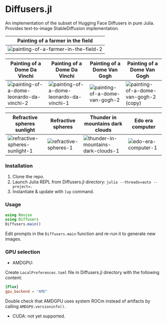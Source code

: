 # Diffusers.jl

An implementation of the subset of Hugging Face Diffusers in pure Julia.
Provides text-to-image StableDiffusion implementation.

|Painting of a farmer in the field|
|-|
|![painting-of-a-farmer-in-the-field-2](https://user-images.githubusercontent.com/17990405/233843029-2b8e1c22-51c1-4782-bdfd-b16177065bea.png)|

|Painting of a Dome Da Vinchi|Painting of a Dome Da Vinchi|Painting of a Dome Van Gogh|Painting of a Dome Van Gogh|
|-|-|-|-|
|![painting-of-a-dome-leonardo-da-vinchi-2](https://user-images.githubusercontent.com/17990405/234356486-7c15f543-f805-4f04-9eba-5e72a561b195.png)|![painting-of-a-dome-leonardo-da-vinchi-1](https://user-images.githubusercontent.com/17990405/234356507-5f78a5ca-fd9c-41ae-8fe8-53545ed652d1.png)|![painting-of-a-dome-van-gogh-2](https://user-images.githubusercontent.com/17990405/234356529-6505d3b1-63e3-4480-9ff9-e4393fe51e17.png)|![painting-of-a-dome-van-gogh-2 (copy)](https://user-images.githubusercontent.com/17990405/234356543-dfb95537-d41b-4606-bf16-02233b321974.png)|

|Refractive spheres sunlight|Refractive spheres|Thunder in mountains dark clouds|Edo era computer|
|-|-|-|-|
|![refractive-spheres-sunlight-1](https://user-images.githubusercontent.com/17990405/234356847-b057a1ec-ff2f-41a3-9f90-3195f0dbbb06.png)|![refractive-spheres-1](https://user-images.githubusercontent.com/17990405/234356875-304049c2-60aa-42a6-a717-c71d1e75031f.png)|![thunder-in-mountains-dark-clouds-1](https://github.com/JuliaNeuralGraphics/Diffusers.jl/assets/17990405/ff0c0993-8f20-44f8-b892-0bdbf8da4d1a)|![edo-era-computer-1](https://github.com/JuliaNeuralGraphics/Diffusers.jl/assets/17990405/90e9c46d-239a-4d32-8d7f-9d424c0aab58)|

### Installation

1. Clone the repo.
2. Launch Julia REPL from Diffusers.jl directory: `julia --threads=auto --project=.`
3. Instantiate & update with `]up` command.

### Usage

```julia
using Revise
using Diffusers
Diffusers.main()
```

Edit prompts in the `Diffusers.main` function and re-run it to generate new images.

### GPU selection

- AMDGPU:

Create `LocalPreferences.toml` file in Diffusers.jl directory with the following content:

```toml
[Flux]
gpu_backend = "AMD"
```

Double check that AMDGPU uses system ROCm instead of artifacts by calling `AMDGPU.versioninfo()`.

- CUDA: not yet supported.
 
